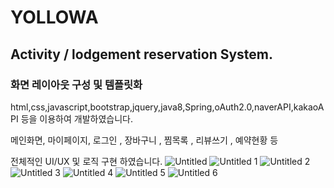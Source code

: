 # YOLLOWA

## Activity / lodgement reservation System.

### 화면 레이아웃 구성 및 템플릿화

html,css,javascript,bootstrap,jquery,java8,Spring,oAuth2.0,naverAPI,kakaoAPI 등을 이용하여 개발하였습니다.

메인화면, 마이페이지, 로그인 , 장바구니 , 찜목록 , 리뷰쓰기 , 예약현황 등 

전체적인 UI/UX 및 로직 구현 하였습니다.
![Untitled](https://user-images.githubusercontent.com/64122884/102733621-165d7d80-4381-11eb-8beb-74892682e83c.png)
![Untitled 1](https://user-images.githubusercontent.com/64122884/102733614-13628d00-4381-11eb-86a0-a97a5f8de808.png)
![Untitled 2](https://user-images.githubusercontent.com/64122884/102733615-1493ba00-4381-11eb-8cab-ae64a482c13b.png)
![Untitled 3](https://user-images.githubusercontent.com/64122884/102733616-152c5080-4381-11eb-8c19-a3ab75262098.png)
![Untitled 4](https://user-images.githubusercontent.com/64122884/102733618-152c5080-4381-11eb-8c1d-3237efd239b8.png)
![Untitled 5](https://user-images.githubusercontent.com/64122884/102733619-15c4e700-4381-11eb-89e0-b356648c08e8.png)
![Untitled 6](https://user-images.githubusercontent.com/64122884/102733620-15c4e700-4381-11eb-9955-385f1ec25cde.png)
